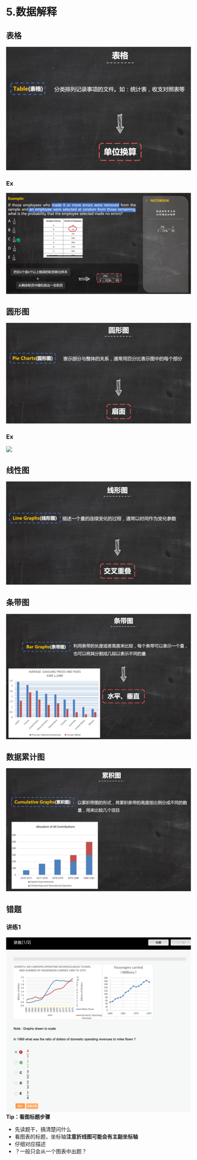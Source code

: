 # 5.数据解释
## 表格
![](_v_images/20201104104247447_1425425046.png)

### Ex
![](_v_images/20201104104516155_1938665837.png)

## 圆形图
![](_v_images/20201104104807717_317183461.png)


### Ex
![](_v_images/20201104104754933_1534830175.png)

## 线性图
![](_v_images/20201104105027761_848017173.png)

## 条带图
![](_v_images/20201104105147555_1923145119.png)

## 数据累计图
![](_v_images/20201104105259390_523644036.png)

## 错题
### 讲练1
![](_v_images/20201104110938978_497327646.png)
**Tip：看图标题步骤**
- 先读题干，搞清楚问什么
- 看图表的标题，坐标轴**注意折线图可能会有主副坐标轴**
- 仔细对应描述
- ？一般只会从一个图表中出题？